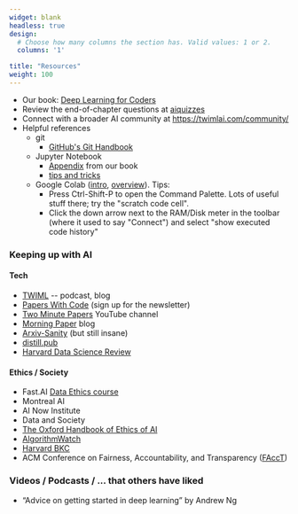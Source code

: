```yaml
---
widget: blank
headless: true
design:
  # Choose how many columns the section has. Valid values: 1 or 2.
  columns: '1'

title: "Resources"
weight: 100
---
```


* Our book: [Deep Learning for Coders](https://www.amazon.com/Deep-Learning-Coders-fastai-PyTorch/dp/1492045527/)
* Review the end-of-chapter questions at [aiquizzes](https://aiquizzes.com/)
* Connect with a broader AI community at <https://twimlai.com/community/>
* Helpful references
  * git
    * [GitHub's Git Handbook](https://guides.github.com/introduction/git-handbook/)
  * Jupyter Notebook
    * [Appendix](https://nbviewer.jupyter.org/github/fastai/fastbook/blob/master/app_jupyter.ipynb) from our book
    * [tips and tricks](https://github.com/NirantK/best-of-jupyter)
  * Google Colab ([intro](https://colab.research.google.com/notebooks/intro.ipynb), [overview](https://colab.research.google.com/notebooks/basic_features_overview.ipynb)). Tips:
    * Press Ctrl-Shift-P to open the Command Palette. Lots of useful stuff there; try the "scratch code cell".
    * Click the down arrow next to the RAM/Disk meter in the toolbar (where it used to say "Connect") and select "show executed code history"
    

### Keeping up with AI

#### Tech

* [TWIML](https://twimlai.com/) -- podcast, blog
* [Papers With Code](https://paperswithcode.com/) (sign up for the newsletter)
* [Two Minute Papers](https://www.youtube.com/channel/UCbfYPyITQ-7l4upoX8nvctg) YouTube channel
* [Morning Paper](https://blog.acolyer.org/) blog
* [Arxiv-Sanity](http://www.arxiv-sanity.com/) (but still insane)
* [distill.pub](https://distill.pub/)
* [Harvard Data Science Review](https://hdsr.mitpress.mit.edu/)

#### Ethics / Society

* Fast.AI [Data Ethics course](https://ethics.fast.ai/)
* Montreal AI
* AI Now Institute
* Data and Society
* [The Oxford Handbook of Ethics of AI](https://global.oup.com/academic/product/the-oxford-handbook-of-ethics-of-ai-9780190067397?cc=ca&lang=en&#)
* [AlgorithmWatch](https://algorithmwatch.org/en/)
* [Harvard BKC](https://twitter.com/BKCHarvard)
* ACM Conference on Fairness, Accountability, and Transparency ([FAccT](https://facctconference.org/))


### Videos / Podcasts / ... that others have liked

* “Advice on getting started in deep learning” by Andrew Ng
  
